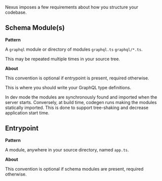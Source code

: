 Nexus imposes a few requirements about how you structure your codebase.

## Schema Module(s)

**Pattern**

A `graphql` module or directory of modules `graphql.ts` `graphql/*.ts`.

This may be repeated multiple times in your source tree.

**About**

This convention is optional if entrypoint is present, required otherwise.

This is where you should write your GraphQL type definitions.

In dev mode the modules are synchronously found and imported when the server starts. Conversely, at build time, codegen runs making the modules statically imported. This is done to support tree-shaking and decrease application start time.

## Entrypoint

**Pattern**

A module, anywhere in your source directory, named `app.ts`.

**About**

This convention is optional if schema modules are present, required otherwise.
